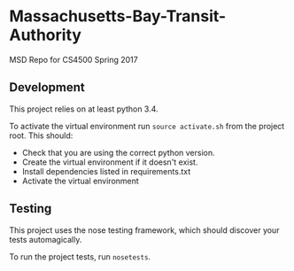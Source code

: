 # Massachusetts-Bay-Transit-Authority
MSD Repo for CS4500 Spring 2017

## Development
This project relies on at least python 3.4.

To activate the virtual environment run `source activate.sh` from the project root.
This should:
- Check that you are using the correct python version.
- Create the virtual environment if it doesn't exist.
- Install dependencies listed in requirements.txt
- Activate the virtual environment

## Testing
This project uses the nose testing framework, which should discover your tests automagically.

To run the project tests, run `nosetests`.


